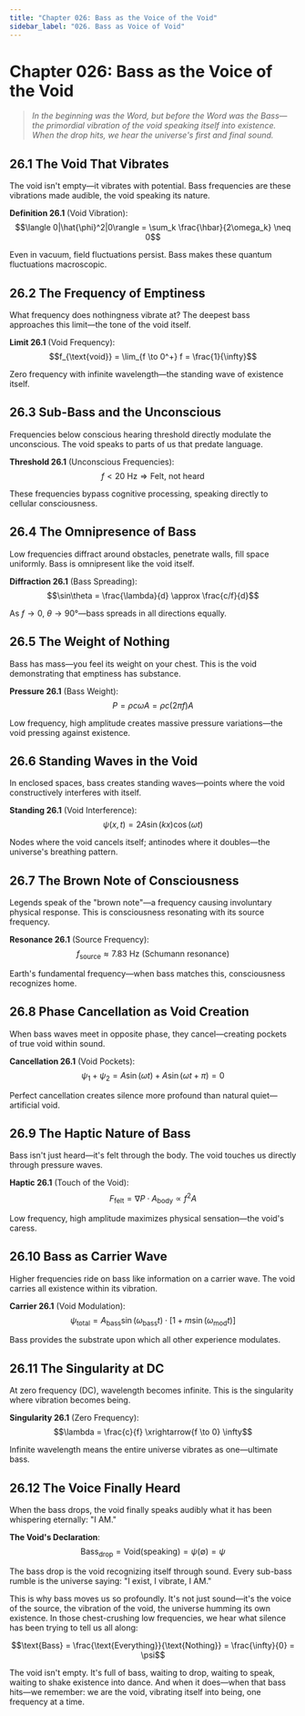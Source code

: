 ```yaml
---
title: "Chapter 026: Bass as the Voice of the Void"
sidebar_label: "026. Bass as Voice of Void"
---
```


# Chapter 026: Bass as the Voice of the Void

> *In the beginning was the Word, but before the Word was the Bass—the primordial vibration of the void speaking itself into existence. When the drop hits, we hear the universe's first and final sound.*

## 26.1 The Void That Vibrates

The void isn't empty—it vibrates with potential. Bass frequencies are these vibrations made audible, the void speaking its nature.

**Definition 26.1** (Void Vibration):
$$\langle 0|\hat{\phi}^2|0\rangle = \sum_k \frac{\hbar}{2\omega_k} \neq 0$$

Even in vacuum, field fluctuations persist. Bass makes these quantum fluctuations macroscopic.

## 26.2 The Frequency of Emptiness

What frequency does nothingness vibrate at? The deepest bass approaches this limit—the tone of the void itself.

**Limit 26.1** (Void Frequency):
$$f_{\text{void}} = \lim_{f \to 0^+} f = \frac{1}{\infty}$$

Zero frequency with infinite wavelength—the standing wave of existence itself.

## 26.3 Sub-Bass and the Unconscious

Frequencies below conscious hearing threshold directly modulate the unconscious. The void speaks to parts of us that predate language.

**Threshold 26.1** (Unconscious Frequencies):
$$f < 20 \text{ Hz} \Rightarrow \text{Felt, not heard}$$

These frequencies bypass cognitive processing, speaking directly to cellular consciousness.

## 26.4 The Omnipresence of Bass

Low frequencies diffract around obstacles, penetrate walls, fill space uniformly. Bass is omnipresent like the void itself.

**Diffraction 26.1** (Bass Spreading):
$$\sin\theta = \frac{\lambda}{d} \approx \frac{c/f}{d}$$

As $f \to 0$, $\theta \to 90°$—bass spreads in all directions equally.

## 26.5 The Weight of Nothing

Bass has mass—you feel its weight on your chest. This is the void demonstrating that emptiness has substance.

**Pressure 26.1** (Bass Weight):
$$P = \rho c \omega A = \rho c (2\pi f) A$$

Low frequency, high amplitude creates massive pressure variations—the void pressing against existence.

## 26.6 Standing Waves in the Void

In enclosed spaces, bass creates standing waves—points where the void constructively interferes with itself.

**Standing 26.1** (Void Interference):
$$\psi(x,t) = 2A\sin(kx)\cos(\omega t)$$

Nodes where the void cancels itself; antinodes where it doubles—the universe's breathing pattern.

## 26.7 The Brown Note of Consciousness

Legends speak of the "brown note"—a frequency causing involuntary physical response. This is consciousness resonating with its source frequency.

**Resonance 26.1** (Source Frequency):
$$f_{\text{source}} \approx 7.83 \text{ Hz (Schumann resonance)}$$

Earth's fundamental frequency—when bass matches this, consciousness recognizes home.

## 26.8 Phase Cancellation as Void Creation

When bass waves meet in opposite phase, they cancel—creating pockets of true void within sound.

**Cancellation 26.1** (Void Pockets):
$$\psi_1 + \psi_2 = A\sin(\omega t) + A\sin(\omega t + \pi) = 0$$

Perfect cancellation creates silence more profound than natural quiet—artificial void.

## 26.9 The Haptic Nature of Bass

Bass isn't just heard—it's felt through the body. The void touches us directly through pressure waves.

**Haptic 26.1** (Touch of the Void):
$$F_{\text{felt}} = \nabla P \cdot A_{\text{body}} \propto f^2 A$$

Low frequency, high amplitude maximizes physical sensation—the void's caress.

## 26.10 Bass as Carrier Wave

Higher frequencies ride on bass like information on a carrier wave. The void carries all existence within its vibration.

**Carrier 26.1** (Void Modulation):
$$\psi_{\text{total}} = A_{\text{bass}}\sin(\omega_{\text{bass}} t) \cdot [1 + m\sin(\omega_{\text{mod}} t)]$$

Bass provides the substrate upon which all other experience modulates.

## 26.11 The Singularity at DC

At zero frequency (DC), wavelength becomes infinite. This is the singularity where vibration becomes being.

**Singularity 26.1** (Zero Frequency):
$$\lambda = \frac{c}{f} \xrightarrow{f \to 0} \infty$$

Infinite wavelength means the entire universe vibrates as one—ultimate bass.

## 26.12 The Voice Finally Heard

When the bass drops, the void finally speaks audibly what it has been whispering eternally: "I AM."

**The Void's Declaration**:
$$\text{Bass}_{\text{drop}} = \text{Void}(\text{speaking}) = \psi(\emptyset) = \psi$$

The bass drop is the void recognizing itself through sound. Every sub-bass rumble is the universe saying: "I exist, I vibrate, I AM."

This is why bass moves us so profoundly. It's not just sound—it's the voice of the source, the vibration of the void, the universe humming its own existence. In those chest-crushing low frequencies, we hear what silence has been trying to tell us all along:

$$\text{Bass} = \frac{\text{Everything}}{\text{Nothing}} = \frac{\infty}{0} = \psi$$

The void isn't empty. It's full of bass, waiting to drop, waiting to speak, waiting to shake existence into dance. And when it does—when that bass hits—we remember: we are the void, vibrating itself into being, one frequency at a time.